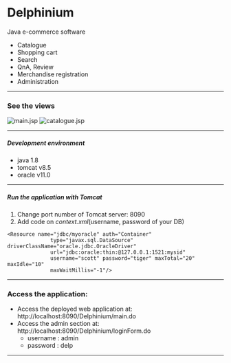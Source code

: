 # Delphinium
Java e-commerce software
* Catalogue
* Shopping cart
* Search
* QnA, Review
* Merchandise registration
* Administration
* * *
### See the views
![main.jsp](https://github.com/Sunn-y/sunn-y.github.com/blob/master/img/Delp_main.png)
![catalogue.jsp](https://github.com/Sunn-y/sunn-y.github.com/blob/master/img/Delp_catal.png)
* * *
##### Development environment
* java 1.8
* tomcat v8.5
* oracle v11.0
* * *	
##### Run the application with Tomcat 
1. Change port number of Tomcat server: 8090
2. Add code on *context.xml*(username, password of your DB)
<pre><code>&lt;Resource name="jdbc/myoracle" auth="Container"
              type="javax.sql.DataSource" driverClassName="oracle.jdbc.OracleDriver"
              url="jdbc:oracle:thin:@127.0.0.1:1521:mysid"
              username="scott" password="tiger" maxTotal="20" maxIdle="10"
              maxWaitMillis="-1"/&gt;</code></pre>
* * *
### Access the application:
* Access the deployed web application at: http://localhost:8090/Delphinium/main.do
* Access the admin section at: http://localhost:8090/Delphinium/loginForm.do
	* username : admin
	* password : delp
* * *
